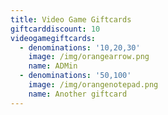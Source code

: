 ```yaml
---
title: Video Game Giftcards
giftcarddiscount: 10
videogamegiftcards:
  - denominations: '10,20,30'
    image: /img/orangearrow.png
    name: ADMin
  - denominations: '50,100'
    image: /img/orangenotepad.png
    name: Another giftcard
---
```



